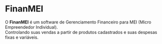 # FinanMEI

O **FinanMEI** é um software de Gerenciamento Financeiro para MEI (Micro Empreendedor Individual). <br>
Controlando suas vendas a partir de produtos cadastrados e suas despesas fixas e variáveis.
